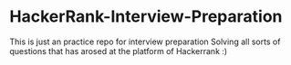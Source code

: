 # HackerRank-Interview-Preparation

This is just an practice repo for interview preparation 
Solving all sorts of questions that has arosed at the platform of Hackerrank :)
